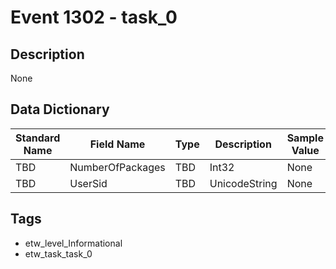 # Event 1302 - task_0

## Description
None

## Data Dictionary
|Standard Name|Field Name|Type|Description|Sample Value|
|---|---|---|---|---|
|TBD|NumberOfPackages|TBD|Int32|None|None|
|TBD|UserSid|TBD|UnicodeString|None|None|

## Tags
* etw_level_Informational
* etw_task_task_0